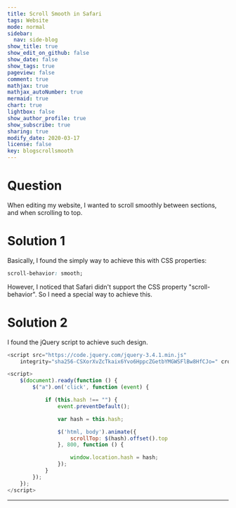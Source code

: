 ```yaml
---
title: Scroll Smooth in Safari
tags: Website
mode: normal
sidebar:
  nav: side-blog
show_title: true
show_edit_on_github: false
show_date: false
show_tags: true
pageview: false
comment: true
mathjax: true
mathjax_autoNumber: true
mermaid: true
chart: true
lightbox: false
show_author_profile: true
show_subscribe: true
sharing: true
modify_date: 2020-03-17
license: false
key: blogscrollsmooth
---
```


# Question

When editing my website, I wanted to scroll smoothly between sections, and when scrolling to top.

<!--more-->

# Solution 1

Basically, I found the simply way to achieve this with CSS properties:

```CSS
scroll-behavior: smooth;
```

However, I noticed that Safari didn't support the CSS property "scroll-behavior". So I need a special way to achieve this.

# Solution 2

I found the jQuery script to achieve such design.

```js
<script src="https://code.jquery.com/jquery-3.4.1.min.js"
    integrity="sha256-CSXorXvZcTkaix6Yvo6HppcZGetbYMGWSFlBw8HfCJo=" crossorigin="anonymous"></script>

<script>
    $(document).ready(function () {
        $("a").on('click', function (event) {

            if (this.hash !== "") {
                event.preventDefault();

                var hash = this.hash;

                $('html, body').animate({
                    scrollTop: $(hash).offset().top
                }, 800, function () {

                    window.location.hash = hash;
                });
            }
        });
    });
</script>
```

---